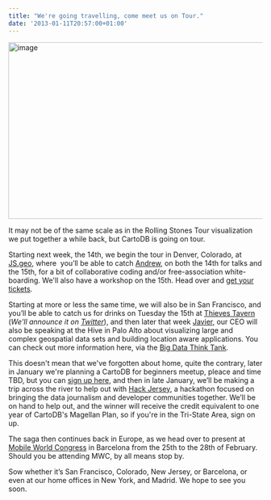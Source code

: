 ```yaml
---
title: "We're going travelling, come meet us on Tour."
date: '2013-01-11T20:57:00+01:00'
---
```


<img alt="image" height="350" src="http://i.imgur.com/no2Fr.png" width="650"/>

It may not be of the same scale as in the Rolling Stones Tour visualization we put together a while back, but CartoDB is going on tour. 

Starting next week, the 14th, we begin the tour in Denver, Colorado, at <a href="http://mapbrief.com/2012/11/21/js-geo-2013-a-meeting-of-javascript-mappers-in-denver/" target="_blank">JS.geo</a>, where  you’ll be able to catch <a href="https://twitter.com/andrewxhill" target="_blank">Andrew</a>, on both the 14th for talks and the 15th, for a bit of collaborative coding and/or free-association white-boarding. We'll also have a workshop on the 15th. Head over and <a href="http://geojs.eventbrite.com/" target="_blank">get your tickets</a>. 

Starting at more or less the same time, we will also be in San Francisco, and you’ll be able to catch us for drinks on Tuesday the 15th at <a href="http://www.yelp.com/biz/thieves-tavern-san-francisco" target="_blank">Thieves Tavern</a> (_We'll announce it on <a href="http://twitter.com/cartodb" target="_blank">Twitter</a>_), and then later that week <a href="http://twitter.com/jatorre" target="_blank">Javier</a>, our CEO will also be speaking at the Hive in Palo Alto about visualizing large and complex geospatial data sets and building location aware applications. You can check out more information here, via the <a href="http://www.meetup.com/SF-Bay-Areas-Big-Data-Think-Tank/events/97766452/" target="_blank">Big Data Think Tank</a>.

This doesn't mean that we've forgotten about home, quite the contrary, later in January we're planning a CartoDB for beginners meetup, pleace and time TBD, but you can <a href="http://www.meetup.com/nycgis/events/98909162/" target="_blank">sign up here</a>, and then in late January, we’ll be making a trip across the river to help out with <a href="http://www.hackjersey.com/" target="_blank">Hack Jersey</a>, a hackathon focused on bringing the data journalism and developer communities together. We’ll be on hand to help out, and the winner will receive the credit equivalent to one year of CartoDB's Magellan Plan, so if you're in the Tri-State Area, sign on up. 

The saga then continues back in Europe, as we head over to present at <a href="http://www.mobileworldcongress.com/" target="_blank">Mobile World Congress</a> in Barcelona from the 25th to the 28th of February. Should you be attending MWC, by all means stop by. 

Sow whether it’s San Francisco, Colorado, New Jersey, or Barcelona, or even at our home offices in New York, and Madrid. We hope to see you soon. 
